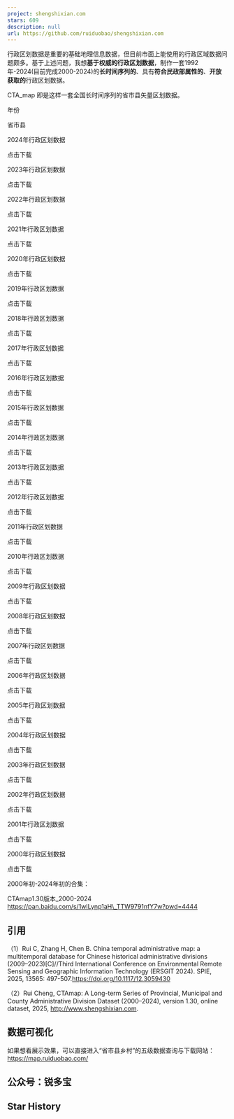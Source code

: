```yaml
---
project: shengshixian.com
stars: 609
description: null
url: https://github.com/ruiduobao/shengshixian.com
---
```


行政区划数据是重要的基础地理信息数据，但目前市面上能使用的行政区域数据问题颇多。基于上述问题，我想**基于权威的行政区划数据**，制作一套1992年-2024(目前完成2000-2024)的**长时间序列的**、具有**符合民政部属性的**、**开放获取的**行政区划数据。

CTA\_map 即是这样一套全国长时间序列的省市县矢量区划数据。

年份

省市县

2024年行政区划数据

点击下载

2023年行政区划数据

点击下载

2022年行政区划数据

点击下载

2021年行政区划数据

点击下载

2020年行政区划数据

点击下载

2019年行政区划数据

点击下载

2018年行政区划数据

点击下载

2017年行政区划数据

点击下载

2016年行政区划数据

点击下载

2015年行政区划数据

点击下载

2014年行政区划数据

点击下载

2013年行政区划数据

点击下载

2012年行政区划数据

点击下载

2011年行政区划数据

点击下载

2010年行政区划数据

点击下载

2009年行政区划数据

点击下载

2008年行政区划数据

点击下载

2007年行政区划数据

点击下载

2006年行政区划数据

点击下载

2005年行政区划数据

点击下载

2004年行政区划数据

点击下载

2003年行政区划数据

点击下载

2002年行政区划数据

点击下载

2001年行政区划数据

点击下载

2000年行政区划数据

点击下载

2000年初-2024年初的合集：

CTAmap1.30版本\_2000-2024  
https://pan.baidu.com/s/1wILynp1aH\_TTW9791nfY7w?pwd=4444

引用
--

（1）Rui C, Zhang H, Chen B. China temporal administrative map: a multitemporal database for Chinese historical administrative divisions (2009–2023)\[C\]//Third International Conference on Environmental Remote Sensing and Geographic Information Technology (ERSGIT 2024). SPIE, 2025, 13565: 497-507.https://doi.org/10.1117/12.3059430

（2）Rui Cheng, CTAmap: A Long-term Series of Provincial, Municipal and County Administrative Division Dataset (2000–2024), version 1.30, online dataset, 2025, http://www.shengshixian.com.

数据可视化
-----

如果想看展示效果，可以直接进入“省市县乡村”的五级数据查询与下载网站：https://map.ruiduobao.com/

公众号：锐多宝
-------

Star History
------------
